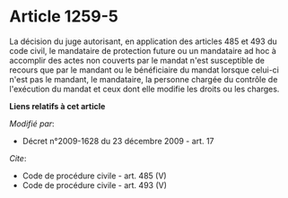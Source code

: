 # Article 1259-5

La décision du juge autorisant, en application des articles 485 et 493 du code civil, le mandataire de protection future ou
un mandataire ad hoc à accomplir des actes non couverts par le mandat n'est susceptible de recours que par le mandant ou le
bénéficiaire du mandat lorsque celui-ci n'est pas le mandant, le mandataire, la personne chargée du contrôle de l'exécution
du mandat et ceux dont elle modifie les droits ou les charges.

**Liens relatifs à cet article**

_Modifié par_:

  - Décret n°2009-1628 du 23 décembre 2009 - art. 17

_Cite_:

  - Code de procédure civile - art. 485 (V)
  - Code de procédure civile - art. 493 (V)
